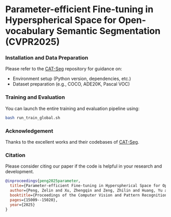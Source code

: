 # Parameter-efficient Fine-tuning in Hyperspherical Space for Open-vocabulary Semantic Segmentation (CVPR2025)



### Installation and Data Preparation

Please refer to the [CAT-Seg](https://github.com/cvlab-kaist/CAT-Seg) repository for guidance on:

- Environment setup (Python version, dependencies, etc.)
- Dataset preparation (e.g., COCO, ADE20K, Pascal VOC)

### Training and Evaluation

You can launch the entire training and evaluation pipeline using:

```bash
bash run_train_global.sh

```

### Acknowledgement
Thanks to the excellent works and their codebases of [CAT-Seg](https://github.com/cvlab-kaist/CAT-Seg). 

### Citation

Please consider citing our paper if the code is helpful in your research and development.

```bibtex
@inproceedings{peng2025parameter,
  title={Parameter-efficient Fine-tuning in Hyperspherical Space for Open-vocabulary Semantic Segmentation},
  author={Peng, Zelin and Xu, Zhengqin and Zeng, Zhilin and Huang, Yu and Wang, Yaoming and Shen, Wei},
  booktitle={Proceedings of the Computer Vision and Pattern Recognition Conference},
  pages={15009--15020},
  year={2025}
}

